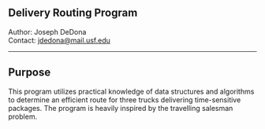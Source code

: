 ## Delivery Routing Program

Author: Joseph DeDona  
Contact: jdedona@mail.usf.edu

____

## Purpose

This program utilizes practical knowledge of data structures and algorithms to determine an efficient route for three trucks delivering time-sensitive packages. The program is heavily inspired by the travelling salesman problem.
